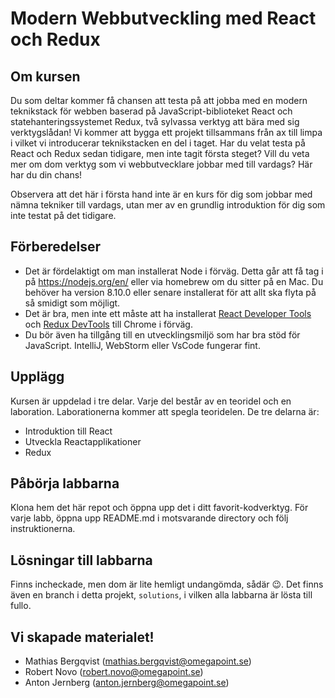 # Modern Webbutveckling med React och Redux

## Om kursen
Du som deltar kommer få chansen att testa på att jobba med en modern teknikstack för webben baserad på JavaScript-biblioteket React och statehanteringssystemet Redux, två sylvassa verktyg att bära med sig verktygslådan! Vi kommer att bygga ett projekt tillsammans från ax till limpa i vilket vi introducerar teknikstacken en del i taget. Har du velat testa på React och Redux sedan tidigare, men inte tagit första steget? Vill du veta mer om dom verktyg som vi webbutvecklare jobbar med till vardags? Här har du din chans!
 
Observera att det här i första hand inte är en kurs för dig som jobbar med nämna tekniker till vardags, utan mer av en grundlig introduktion för dig som inte testat på det tidigare.

## Förberedelser
- Det är fördelaktigt om man installerat Node i förväg. Detta går att få tag i på https://nodejs.org/en/ eller via homebrew om du sitter på en Mac. Du behöver ha version 8.10.0 eller senare installerat för att allt ska flyta på så smidigt som möjligt.
- Det är bra, men inte ett måste att ha installerat [React Developer Tools](https://chrome.google.com/webstore/detail/react-developer-tools/fmkadmapgofadopljbjfkapdkoienihi?hl=en) och [Redux DevTools](https://chrome.google.com/webstore/detail/redux-devtools/lmhkpmbekcpmknklioeibfkpmmfibljd) till Chrome i förväg.
- Du bör även ha tillgång till en utvecklingsmiljö som har bra stöd för JavaScript. IntelliJ, WebStorm eller VsCode fungerar fint.

## Upplägg
Kursen är uppdelad i tre delar. Varje del består av en teoridel och en laboration. Laborationerna kommer att spegla teoridelen. De tre delarna är:

- Introduktion till React
- Utveckla Reactapplikationer
- Redux

## Påbörja labbarna
Klona hem det här repot och öppna upp det i ditt favorit-kodverktyg. För varje labb, öppna upp README.md i motsvarande directory och följ instruktionerna.

## Lösningar till labbarna
Finns incheckade, men dom är lite hemligt undangömda, sådär 😉.
Det finns även en branch i detta projekt, `solutions`, i vilken alla labbarna är lösta till fullo.

## Vi skapade materialet!
- Mathias Bergqvist (mathias.bergqvist@omegapoint.se)
- Robert Novo (robert.novo@omegapoint.se)
- Anton Jernberg (anton.jernberg@omegapoint.se)


 
